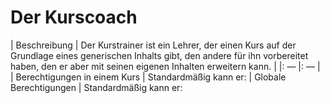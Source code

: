 # Der Kurscoach

| Beschreibung | Der Kurstrainer ist ein Lehrer, der einen Kurs auf der Grundlage eines generischen Inhalts gibt, den andere für ihn vorbereitet haben, den er aber mit seinen eigenen Inhalten erweitern kann. |
|: — |: — |
| Berechtigungen in einem Kurs | Standardmäßig kann er:
| Globale Berechtigungen | Standardmäßig kann er: